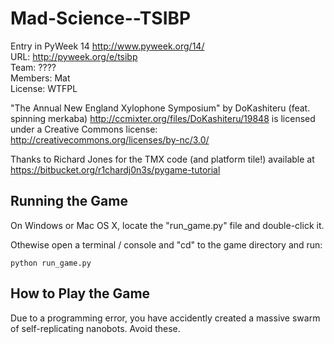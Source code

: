 Mad-Science--TSIBP
==================

Entry in PyWeek 14  <http://www.pyweek.org/14/>  
URL: http://pyweek.org/e/tsibp  
Team: ????  
Members: Mat  
License: WTFPL  

"The Annual New England Xylophone Symposium" by DoKashiteru (feat. spinning merkaba)
http://ccmixter.org/files/DoKashiteru/19848
is licensed under a Creative Commons license:
http://creativecommons.org/licenses/by-nc/3.0/

Thanks to Richard Jones for the TMX code (and platform tile!) available at
https://bitbucket.org/r1chardj0n3s/pygame-tutorial


Running the Game
----------------

On Windows or Mac OS X, locate the "run_game.py" file and double-click it.

Othewise open a terminal / console and "cd" to the game directory and run:

	python run_game.py


How to Play the Game
--------------------

Due to a programming error, you have accidently created a massive swarm of self-replicating nanobots. Avoid these.
